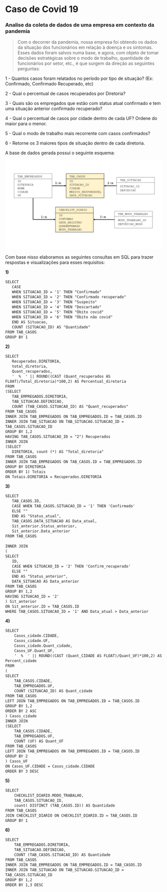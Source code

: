 # Caso de Covid 19
### Analise da coleta de dados de uma empresa em contexto da pandemia


> Com o decorrer da pandemia, nossa empresa foi obtendo os dados da situação dos funcionários em relação à doença e os sintomas. Esses dados foram salvos numa base, e agora, com objeto de tomar decisões estratégicas sobre o modo de trabalho, quantidade de funcionários por setor, etc., é que surgem da direção as seguintes perguntas:

1 - Quantos casos foram relatados no período por tipo de situação? (Ex: Confirmado, Confirmado Recuperado, etc)

2 - Qual o percentual de casos recuperados por Diretoria?

3 - Quais são os empregados que estão com status atual confirmado e tem uma situação anterior confirmado recuperado?

4 - Qual o percentual de casos por cidade dentro de cada UF? Ordene do maior para o menor.

5 - Qual o modo de trabalho mais recorrente com casos confirmados?

6 - Retorne os 3 maiores tipos de situação dentro de cada diretoria.


A base de dados gerada possui o seguinte esquema:

<p align="center">
  <img src="Estrela.png" >

  Com base nisso elaboramos as seguintes consultas em SQL para trazer respostas e visualizações para esses requisitos:
  
  **1)**
 ```
SELECT
	CASE
	WHEN SITUACAO_ID = '1' THEN "Confirmado" 
	WHEN SITUACAO_ID = '2' THEN "Confirmado recuperado"
	WHEN SITUACAO_ID = '3' THEN "Suspeito"
	WHEN SITUACAO_ID = '4' THEN "Descartado"
	WHEN SITUACAO_ID = '5' THEN "Óbito covid"
	WHEN SITUACAO_ID = '6' THEN "Óbito não covid"
	END AS Situacao,
	COUNT (SITUACAO_ID) AS "Quantidade"
FROM TAB_CASOS
GROUP BY 1
```
 **2)**
 ```
SELECT
	Recuperados.DIRETORIA,
	total_diretoria,
	Quant_recuperados,
	'  %  ' || ROUND((CAST (Quant_recuperados AS FLOAT)/Total_diretoria)*100,2) AS Percentual_diretoria
FROM 
(SELECT
	TAB_EMPREGADOS.DIRETORIA,
	TAB_SITUACAO.DEFINICAO,
	COUNT (TAB_CASOS.SITUACAO_ID) AS "Quant_recuperados"
FROM TAB_CASOS
INNER JOIN TAB_EMPREGADOS ON TAB_EMPREGADOS.ID = TAB_CASOS.ID
INNER JOIN TAB_SITUACAO ON TAB_SITUACAO.SITUACAO_ID = TAB_CASOS.SITUACAO_ID
GROUP BY 1,2
HAVING TAB_CASOS.SITUACAO_ID = "2") Recuperados
INNER JOIN 
(SELECT
	DIRETORIA, count (*) AS "Total_diretoria"
FROM TAB_CASOS
INNER JOIN TAB_EMPREGADOS ON TAB_CASOS.ID = TAB_EMPREGADOS.ID
GROUP BY DIRETORIA
ORDER BY 1) Totais
ON Totais.DIRETORIA = Recuperados.DIRETORIA

```
**3)**
 ```
SELECT
	TAB_CASOS.ID,
	CASE WHEN TAB_CASOS.SITUACAO_ID = '1' THEN 'Confirmado'
	ELSE ""
	END AS "Status_atual",
	TAB_CASOS.DATA_SITUACAO AS Data_atual,
	Sit_anterior.Status_anterior,
	Sit_anterior.Data_anterior
FROM TAB_CASOS

INNER JOIN
(
SELECT 
	ID,
	CASE WHEN SITUACAO_ID = '2' THEN 'Confirm_recuperado'
	ELSE ""
	END AS "Status_anterior",
	DATA_SITUACAO AS Data_anterior
FROM TAB_CASOS
GROUP BY 1,2
HAVING SITUACAO_ID = '2' 
) Sit_anterior
ON Sit_anterior.ID = TAB_CASOS.ID
WHERE TAB_CASOS.SITUACAO_ID = '1' AND Data_atual > Data_anterior
```

**4)**
```	
SELECT
	Casos_cidade.CIDADE,
	Casos_cidade.UF,
	Casos_cidade.Quant_cidade,
	Casos_UF.Quant_UF,
	'  %  ' || ROUND((CAST (Quant_CIDADE AS FLOAT)/Quant_UF)*100,2) AS Percent_cidade
FROM
(
SELECT
	TAB_CASOS.CIDADE,
	TAB_EMPREGADOS.UF,
	COUNT (SITUACAO_ID) AS Quant_cidade
FROM TAB_CASOS
LEFT JOIN TAB_EMPREGADOS ON TAB_EMPREGADOS.ID = TAB_CASOS.ID
GROUP BY 1,2
ORDER BY 2 ASC
) Casos_cidade
INNER JOIN
(SELECT
	TAB_CASOS.CIDADE,
	TAB_EMPREGADOS.UF,
	COUNT (UF) AS Quant_UF
FROM TAB_CASOS
LEFT JOIN TAB_EMPREGADOS ON TAB_EMPREGADOS.ID = TAB_CASOS.ID
GROUP BY 2 
) Casos_UF
ON Casos_UF.CIDADE = Casos_cidade.CIDADE
ORDER BY 3 DESC
```
	
**5)**
```
SELECT
	CHECKLIST_DIARIO.MODO_TRABALHO,
	TAB_CASOS.SITUACAO_ID,
	count( DISTINCT (TAB_CASOS.ID)) AS Quantidade
FROM TAB_CASOS
JOIN CHECKLIST_DIARIO ON CHECKLIST_DIARIO.ID = TAB_CASOS.ID
GROUP BY 1
```
	
**6)** 
```
SELECT
	TAB_EMPREGADOS.DIRETORIA,
	TAB_SITUACAO.DEFINICAO,
	COUNT (TAB_CASOS.SITUACAO_ID) AS Quantidade
FROM TAB_CASOS
INNER JOIN TAB_EMPREGADOS ON TAB_EMPREGADOS.ID = TAB_CASOS.ID
INNER JOIN TAB_SITUACAO ON TAB_SITUACAO.SITUACAO_ID = TAB_CASOS.SITUACAO_ID
GROUP BY 1,2
ORDER BY 1,3 DESC
```
	
